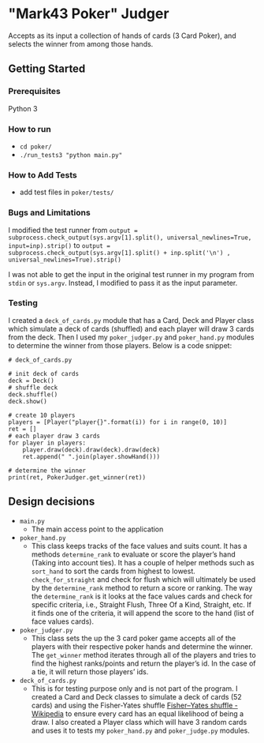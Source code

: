 # "Mark43 Poker" Judger

Accepts as its input a collection of hands of cards (3 Card Poker), and selects the winner from among those hands.

## Getting Started

### Prerequisites

Python 3

### How to run

* `cd poker/`
* `./run_tests3 "python main.py"`

### How to Add Tests

* add test files in `poker/tests/`

### Bugs and Limitations

I modified the test runner from
`output = subprocess.check_output(sys.argv[1].split(), universal_newlines=True, input=inp).strip()`
to
`output = subprocess.check_output(sys.argv[1].split() + inp.split('\n') , universal_newlines=True).strip()`

I was not able to get the input in the original test runner in my program from `stdin` or `sys.argv`. Instead, I modified to pass it as the input parameter.

### Testing

I created a `deck_of_cards.py` module that has a Card, Deck and Player class which simulate a deck of cards (shuffled) and each player will draw 3 cards from the deck. Then I used my `poker_judger.py` and `poker_hand.py` modules to determine the winner from those players. Below is a code snippet:

```
# deck_of_cards.py

# init deck of cards
deck = Deck()
# shuffle deck
deck.shuffle()
deck.show()

# create 10 players
players = [Player("player{}".format(i)) for i in range(0, 10)]
ret = []
# each player draw 3 cards
for player in players:
    player.draw(deck).draw(deck).draw(deck)
    ret.append(" ".join(player.showHand()))

# determine the winner
print(ret, PokerJudger.get_winner(ret))
```

## Design decisions

* `main.py`
  * The main access point to the application
* `poker_hand.py`
  * This class keeps tracks of the face values and suits count. It has a methods `determine_rank` to evaluate or score the player’s hand (Taking into account ties). It has a couple of helper methods such as `sort_hand` to sort the cards from highest to lowest. `check_for_straight` and check for flush which will ultimately be used by the `determine_rank` method to return a score or ranking. The way the `determine_rank` is it looks at the face values cards and check for specific criteria, i.e., Straight Flush, Three Of a Kind, Straight, etc. If it finds one of the criteria, it will append the score to the hand (list of face values cards).
* `poker_judger.py`
  * This class sets the up the 3 card poker game accepts all of the players with their respective poker hands and determine the winner. The `get_winner` method iterates through all of the players and tries to find the highest ranks/points and return the player’s id. In the case of a tie, it will return those players’ ids.
* `deck_of_cards.py`
  * This is for testing purpose only and is not part of the program. I created a Card and Deck classes to simulate a deck of cards (52 cards) and using the Fisher-Yates shuffle [Fisher–Yates shuffle - Wikipedia](https://en.wikipedia.org/wiki/Fisher%E2%80%93Yates_shuffle) to ensure every card has an equal likelihood of being a draw. I also created a Player class which will have 3 random cards and uses it to tests my `poker_hand.py` and `poker_judge.py` modules.
